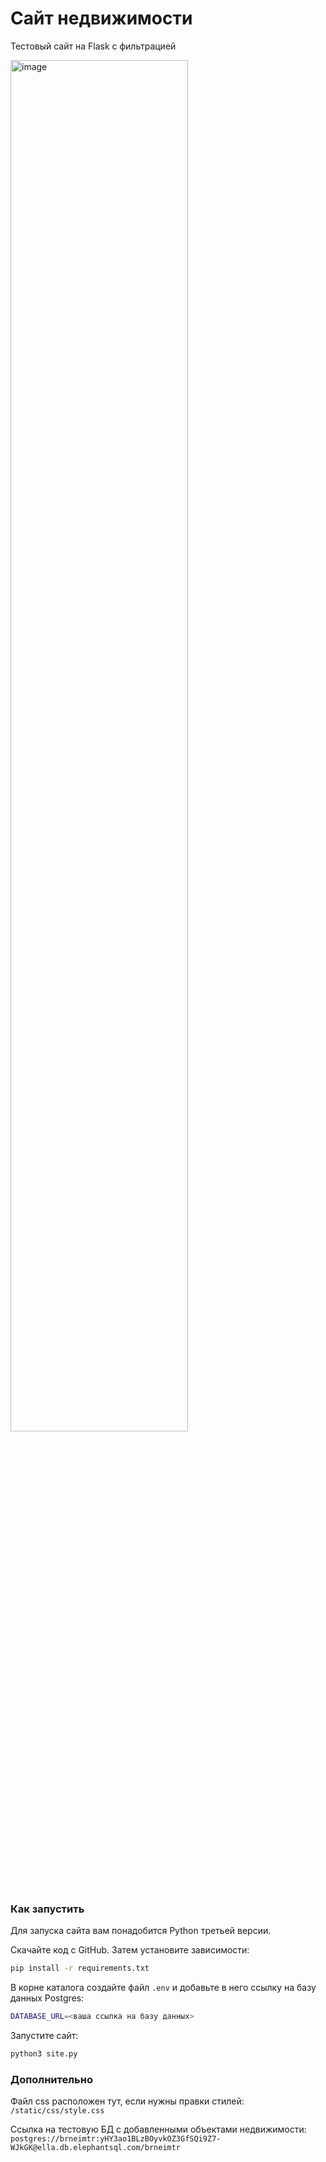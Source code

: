 # Сайт недвижимости

Тестовый сайт на Flask с фильтрацией

<img width="75%" alt="image" src="https://github.com/Ivan-Dorofeev/Test_Case/assets/58893102/06cb4cec-328d-4684-bd6c-ecc1ee6f8233">

### Как запустить

Для запуска сайта вам понадобится Python третьей версии.

Скачайте код с GitHub. Затем установите зависимости:

```sh
pip install -r requirements.txt
```

В корне каталога создайте файл `.env` и добавьте в него ссылку на базу данных Postgres:


```sh
DATABASE_URL=<ваша ссылка на базу данных>
```

Запустите сайт:

```sh
python3 site.py
```

### Дополнительно

Файл css расположен тут, если нужны правки стилей:
`/static/css/style.css`

Ссылка на тестовую БД с добавленными объектами недвижимости: 
`postgres://brneimtr:yHY3ao1BLzBOyvkOZ3GfSQi9Z7-WJkGK@ella.db.elephantsql.com/brneimtr`